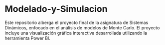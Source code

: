 # Modelado-y-Simulacion
Este repositorio alberga el proyecto final de la asignatura de Sistemas Dinámicos, enfocado en el análisis de modelos de Monte Carlo. El proyecto incluye una visualización gráfica interactiva desarrollada utilizando la herramienta Power BI.
